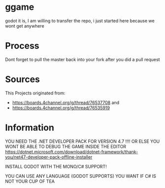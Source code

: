 # ggame
godot it is, I am willing to transfer the repo, i just started here because we wont get anywhere 

# Process
Dont forget to pull the master back into your fork after you did a pull request

# Sources
This Projects originated from: 
* https://boards.4channel.org/g/thread/76537708
and 
* https://boards.4channel.org/g/thread/76535919

# Information
YOU NEED THE .NET DEVELOPER PACK FOR VERSION 4.7 !!!! OR ELSE YOU WONT BE ABLE TO DEBUG THE GAME INSIDE THE EDITOR
https://dotnet.microsoft.com/download/dotnet-framework/thank-you/net47-developer-pack-offline-installer

INSTALL GODOT WITH THE MONO/C# SUPPORT!

YOU CAN USE ANY LANGUAGE (GODOT SUPPORTS) YOU WANT IF C# IS NOT YOUR CUP OF TEA
